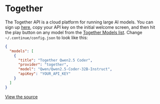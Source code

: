 # Together

The Together API is a cloud platform for running large AI models. You can sign up [here](https://api.together.xyz/signup), copy your API key on the initial welcome screen, and then hit the play button on any model from the [Together Models list](https://docs.together.ai/docs/serverless-models). Change `~/.continue/config.json` to look like this:

```json title="config.json (Deprecated)"
{
  "models": [
    {
      "title": "Together Qwen2.5 Coder",
      "provider": "together",
      "model": "Qwen/Qwen2.5-Coder-32B-Instruct",
      "apiKey": "YOUR_API_KEY"
    }
  ]
}
```

[View the source](https://github.com/continuedev/continue/blob/main/core/llm/llms/Together.ts)
